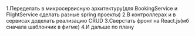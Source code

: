 1.Переделать в микросервисную архитектуру(для BookingService и FlightService сделать разные spring проекты)
2.В контроллерах и в сервисах доделать реализацию CRUD
3.Сверстать фронт на React.js(мб сначала шаблончик в фигме)
4.И дальше по плану
